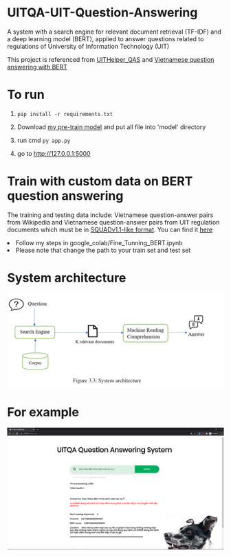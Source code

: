 # UITQA-UIT-Question-Answering

A system with a search engine for relevant document retrieval (TF-IDF) and a deep learning model (BERT), applied to answer questions related to regulations of University of Information Technology (UIT)

This project is referenced from [UITHelper_QAS][1] and [Vietnamese question answering with BERT][2]


# To run
1. `pip install -r requirements.txt`

2. Download [my pre-train model][3] and put all file into 'model' directory

3. run cmd `py app.py`

4. go to http://127.0.0.1:5000 


# Train with custom data on BERT question answering
The training and testing data include: Vietnamese question-answer pairs from Wikipedia and Vietnamese question-answer pairs from UIT regulation documents which must be in [SQUADv1.1-like format][5]. You can find it [here][4]
  
  

<li>Follow my steps in google_colab/Fine_Tunning_BERT.ipynb



<li>Please note that change the path to your train set and test set


# System architecture
<img src="sa.png" ><br>

# For example
<img src="ex.png" ><br>


[1]: https://github.com/namnv1113/UITHelper_QAS#general


[2]: https://github.com/mailong25/bert-vietnamese-question-answering

[3]: https://drive.google.com/drive/folders/1MdY-TdDVFdhXQSHU3lPU6oPV3Ndv776V?usp=sharing

[4]: https://github.com/namnv1113/UITHelper_QAS/tree/master/Dataset

[5]: https://rajpurkar.github.io/SQuAD-explorer/

